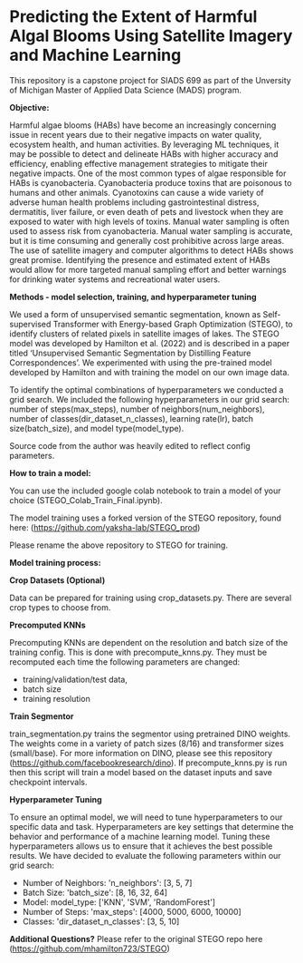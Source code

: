 # Predicting the Extent of Harmful Algal Blooms Using Satellite Imagery and Machine Learning

This repository is a capstone project for SIADS 699 as part of the Unversity of Michigan Master of Applied Data Science (MADS) program.

**Objective:**

Harmful algae blooms (HABs) have become an increasingly concerning issue in recent years due to their negative impacts on water quality, ecosystem health, and human activities. By leveraging ML techniques, it may be possible to detect and delineate HABs with higher accuracy and efficiency, enabling effective management strategies to mitigate their negative impacts. One of the most common types of algae responsible for HABs is cyanobacteria. Cyanobacteria produce toxins that are poisonous to humans and other animals. Cyanotoxins can cause a wide variety of adverse human health problems including gastrointestinal distress, dermatitis, liver failure, or even death of pets and livestock when they are exposed to water with high levels of toxins. Manual water sampling is often used to assess risk from cyanobacteria. Manual water sampling is accurate, but it is time consuming and generally cost prohibitive across large areas. The use of satellite imagery and computer algorithms to detect HABs shows great promise. Identifying the presence and estimated extent of HABs would allow for more targeted manual sampling effort and better warnings for drinking water systems and recreational water users.


**Methods - model selection, training, and hyperparameter tuning**

We used a form of unsupervised semantic segmentation, known as Self-supervised Transformer with Energy-based Graph Optimization (STEGO), to identify clusters of related pixels in satellite images of lakes. The STEGO model was developed by Hamilton et al. (2022) and is described in a paper titled ‘Unsupervised Semantic Segmentation by Distilling Feature Correspondences’. We experimented with using the pre-trained model developed by Hamilton and with training the model on our own image data.

To identify the optimal combinations of hyperparameters we conducted a grid search. We included the following hyperparameters in our grid search: number of steps(max_steps), number of neighbors(num_neighbors), number of classes(dir_dataset_n_classes), learning rate(lr), batch size(batch_size), and model type(model_type).

Source code from the author was heavily edited to reflect config parameters.




**How to train a model:**

You can use the included google colab notebook to train a model of your choice (STEGO_Colab_Train_Final.ipynb). 

The model training uses a forked version of the STEGO repository, found here: (https://github.com/yaksha-lab/STEGO_prod) 

Please rename the above repository to STEGO for training.

**Model training process:**

**Crop Datasets (Optional)** 

Data can be prepared for training using crop_datasets.py. There are several crop types to choose from.

**Precomputed KNNs**

Precomputing KNNs are dependent on the resolution and batch size of the training config. This is done with precompute_knns.py. They must be recomputed each time the following parameters are changed:

  - training/validation/test data, 
  - batch size 
  - training resolution

**Train Segmentor**

train_segmentation.py trains the segmentor using pretrained DINO weights. The weights come in a variety of patch sizes (8/16) and transformer sizes (small/base). For more information on DINO, please see this repository (https://github.com/facebookresearch/dino). If precompute_knns.py is run then this script will train a model based on the dataset inputs and save checkpoint intervals.

  **Hyperparameter Tuning**

To ensure an optimal model, we will need to tune hyperparameters to our specific data and task. Hyperparameters are key settings that determine the behavior and performance of a machine learning model. Tuning these hyperparameters allows us to ensure that it achieves the best possible results. We have decided to evaluate the following parameters within our grid search:



*   Number of Neighbors: 'n_neighbors': [3, 5, 7]
*   Batch Size: 'batch_size': [8, 16, 32, 64]
*   Model: model_type: ['KNN', 'SVM', 'RandomForest']
*   Number of Steps: 'max_steps': [4000, 5000, 6000, 10000]
*   Classes: 'dir_dataset_n_classes': [3, 5, 10] 









  **Additional Questions?**
  Please refer to the original STEGO repo here (https://github.com/mhamilton723/STEGO)


```python

```
